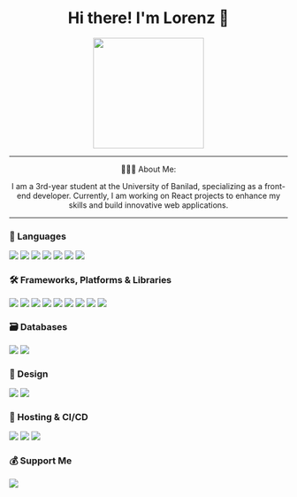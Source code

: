 <div align="center">

  <h1>Hi there! I'm Lorenz 🐉</h1>
  <img src="https://media2.giphy.com/media/v1.Y2lkPTc5MGI3NjExd21leTZ3NTV1YjJoc3o0ZWE4bGQ0b3Rvc3Qxanp3NnVjZ3VvMDU5NSZlcD12MV9pbnRlcm5hbF9naWZfYnlfaWQmY3Q9cw/13xxoHrXk4Rrdm/giphy.gif" width="200"/>

  <hr />
  <p>🙍🏻‍♂️ About Me:</p>
  <p>I am a 3rd-year student at the University of Banilad, specializing as a front-end developer. Currently, I am working on React projects to enhance my skills and build innovative web applications.</p>

</div>

<hr />

<div align="left">

  <h3>🚀 Languages</h3>
  <p>
    <img src="https://img.shields.io/badge/typescript-%23007ACC.svg?style=for-the-badge&logo=typescript&logoColor=white"/>
    <img src="https://img.shields.io/badge/javascript-%23323330.svg?style=for-the-badge&logo=javascript&logoColor=%23F7DF1E"/>
    <img src="https://img.shields.io/badge/kotlin-%237F52FF.svg?style=for-the-badge&logo=kotlin&logoColor=white"/>
    <img src="https://img.shields.io/badge/java-%23ED8B00.svg?style=for-the-badge&logo=openjdk&logoColor=white"/>
    <img src="https://img.shields.io/badge/html5-%23E34F26.svg?style=for-the-badge&logo=html5&logoColor=white"/>
    <img src="https://img.shields.io/badge/css3-%231572B6.svg?style=for-the-badge&logo=css3&logoColor=white"/>
    <img src="https://img.shields.io/badge/c%23-%23239120.svg?style=for-the-badge&logo=csharp&logoColor=white"/>
  </p>

  <h3>🛠 Frameworks, Platforms & Libraries</h3>
  <p>
    <img src="https://img.shields.io/badge/.NET-5C2D91?style=for-the-badge&logo=.net&logoColor=white"/>
    <img src="https://img.shields.io/badge/bootstrap-%238511FA.svg?style=for-the-badge&logo=bootstrap&logoColor=white"/>
    <img src="https://img.shields.io/badge/daisyui-5A0EF8?style=for-the-badge&logo=daisyui&logoColor=white"/>
    <img src="https://img.shields.io/badge/node.js-6DA55F?style=for-the-badge&logo=node.js&logoColor=white"/>
    <img src="https://img.shields.io/badge/Next-black?style=for-the-badge&logo=next.js&logoColor=white"/>
    <img src="https://img.shields.io/badge/react-%2320232a.svg?style=for-the-badge&logo=react&logoColor=%2361DAFB"/>
    <img src="https://img.shields.io/badge/radix%20ui-161618.svg?style=for-the-badge&logo=radix-ui&logoColor=white"/>
    <img src="https://img.shields.io/badge/tailwindcss-%2338B2AC.svg?style=for-the-badge&logo=tailwind-css&logoColor=white"/>
    <img src="https://img.shields.io/badge/vite-%23646CFF.svg?style=for-the-badge&logo=vite&logoColor=white"/>
  </p>

  <h3>🗃 Databases</h3>
  <p>
    <img src="https://img.shields.io/badge/mysql-4479A1.svg?style=for-the-badge&logo=mysql&logoColor=white"/>
    <img src="https://img.shields.io/badge/Supabase-3ECF8E?style=for-the-badge&logo=supabase&logoColor=white"/>
  </p>

  <h3>🎨 Design</h3>
  <p>
    <img src="https://img.shields.io/badge/figma-%23F24E1E.svg?style=for-the-badge&logo=figma&logoColor=white"/>
    <img src="https://img.shields.io/badge/Canva-%2300C4CC.svg?style=for-the-badge&logo=Canva&logoColor=white"/>
  </p>

  <h3>🚢 Hosting & CI/CD</h3>
  <p>
    <img src="https://img.shields.io/badge/vercel-%23000000.svg?style=for-the-badge&logo=vercel&logoColor=white"/>
    <img src="https://img.shields.io/badge/git-%23F05033.svg?style=for-the-badge&logo=git&logoColor=white"/>
    <img src="https://img.shields.io/badge/github-%23121011.svg?style=for-the-badge&logo=github&logoColor=white"/>
  </p>

  <h3>💰 Support Me</h3>
  <p>
    <a href="https://buymeacoffee.com/loreeeenzz">
      <img src="https://img.shields.io/badge/Buy%20Me%20a%20Coffee-ffdd00?style=for-the-badge&logo=buy-me-a-coffee&logoColor=black" />
    </a>
  </p>

</div>
